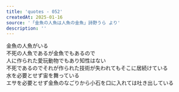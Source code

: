 ```yaml
---
title: 'quotes - 052'
createdAt: 2025-01-16
source: '「金魚の人魚は人魚の金魚」詩野うら より'
description: ''
---
```


金魚の人魚がいる  
不死の人魚であるが金魚でもあるので  
人に作られた愛玩動物でもあり知性はない  
不死であるのでそれが作られた技術が失われてもそこに居続けている  
水を必要とせず宙を舞っている  
エサを必要とせず金魚のなごりから小石を口に入れては吐き出している